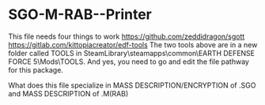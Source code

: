 # SGO-M-RAB--Printer
This file needs four things to work 
https://github.com/zeddidragon/sgott
https://gitlab.com/kittopiacreator/edf-tools
The two tools above are in a new folder called TOOLS in SteamLibrary\steamapps\common\EARTH DEFENSE FORCE 5\Mods\TOOLS.
And yes, you need to go and edit the file pathway for this package.

What does this file specialize in MASS DESCRIPTION/ENCRYPTION of .SGO and MASS DESCRIPTION of .M(RAB)
